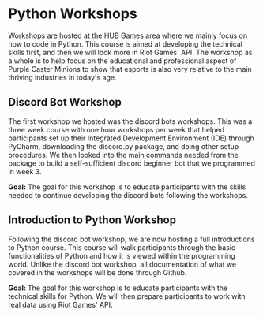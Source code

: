 # Python Workshops
Workshops are hosted at the HUB Games area where we mainly focus on how to code in Python. This course is aimed at developing the technical skills first, and then we will look more in Riot Games' API. The workshop as a whole is to help focus on the educational and professional aspect of Purple Caster Minions to show that esports is also very relative to the main thriving industries in today's age.

## Discord Bot Workshop
The first workshop we hosted was the discord bots workshops. This was a three week course with one hour workshops per week that helped participants set up their Integrated Development Environment (IDE) through PyCharm, downloading the discord.py package, and doing other setup procedures. We then looked into the main commands needed from the package to build a self-sufficient discord beginner bot that we programmed in week 3.

<b>Goal:</b> The goal for this workshop is to educate participants with the skills needed to continue developing the discord bots following the workshops.


## Introduction to Python Workshop
Following the discord bot workshop, we are now hosting a full introductions to Python course. This course will walk participants through the basic functionalities of Python and how it is viewed within the programming world. Unlike the discord bot workshop, all documentation of what we covered in the workshops will be done through Github. 

<b>Goal: </b> The goal for this workshop is to educate participants with the technical skills for Python. We will then prepare participants to work with real data using Riot Games' API.
